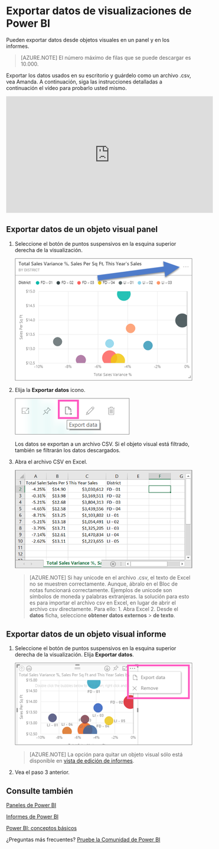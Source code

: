 <properties
   pageTitle="Exportar datos de una visualización"
   description="Exportar datos de una visualización de informes y la visualización del panel"
   services="powerbi"
   documentationCenter=""
   authors="mihart"
   manager="mblythe"
   backup=""
   editor=""
   tags=""
   featuredVideoId="jtlLGRKBvXY"
   qualityFocus="no"
   qualityDate=""/>

<tags
   ms.service="powerbi"
   ms.devlang="NA"
   ms.topic="article"
   ms.tgt_pltfrm="NA"
   ms.workload="powerbi"
   ms.date="08/25/2016"
   ms.author="mihart"/>

# Exportar datos de visualizaciones de Power BI
Pueden exportar datos desde objetos visuales en un panel y en los informes.  

>[AZURE.NOTE] El número máximo de filas que se puede descargar es 10.000.

Exportar los datos usados en su escritorio y guárdelo como un archivo .csv, vea Amanda. A continuación, siga las instrucciones detalladas a continuación el vídeo para probarlo usted mismo.

<iframe width="560" height="315" src="https://www.youtube.com/embed/jtlLGRKBvXY?start=61" frameborder="0" allowfullscreen></iframe>

## Exportar datos de un objeto visual panel

1. Seleccione el botón de puntos suspensivos en la esquina superior derecha de la visualización.

    ![](media/powerbi-service-export-data/pbi-export-tile3.png)

2. Elija la  **Exportar datos** icono.

    ![](media/powerbi-service-export-data/pbi_export_dash.png)

    Los datos se exportan a un archivo CSV. Si el objeto visual está filtrado, también se filtrarán los datos descargados.

3. Abra el archivo CSV en Excel.

    ![](media/powerbi-service-export-data/pbi-export-to-excel.png)

    >[AZURE.NOTE] Si hay unicode en el archivo .csv, el texto de Excel no se muestren correctamente. Aunque, ábralo en el Bloc de notas funcionará correctamente. Ejemplos de unicode son símbolos de moneda y palabras extranjeras. la solución para esto es para importar el archivo csv en Excel, en lugar de abrir el archivo csv directamente. Para ello: 1. Abra Excel 2. Desde el **datos** ficha, seleccione **obtener datos externos** > **de texto**.


## Exportar datos de un objeto visual informe

1. Seleccione el botón de puntos suspensivos en la esquina superior derecha de la visualización. Elija  **Exportar datos**.

    ![](media/powerbi-service-export-data/pbi_export_dialog.png)

    >[AZURE.NOTE] La opción para quitar un objeto visual sólo está disponible en [vista de edición de informes](powerbi-service-go-from-reading-view-to-editing-view.md).

2. Vea el paso 3 anterior.

## Consulte también

[Paneles de Power BI](powerbi-service-dashboards.md)

[Informes de Power BI](powerbi-service-reports.md)

[Power BI: conceptos básicos](powerbi-service-basic-concepts.md)

¿Preguntas más frecuentes? [Pruebe la Comunidad de Power BI](http://community.powerbi.com/)
